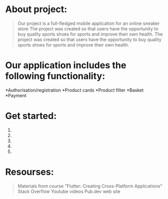 #  About project:
> Our project is a full-fledged mobile application for an online sneaker store
> The project was created so that users have the opportunity to buy quality sports shoes for sports and improve their own health.
>The project was created so that users have the opportunity to buy quality sports shoes for sports and improve their own health.

# Our application includes the following functionality:
*Authorisation/registration
*Product cards
*Product filter
*Basket
*Payment

# Get started:
1.
2.
3.
4.
5.

# Resourses:
> Materials from course "Flutter: Creating Cross-Platform Applications"
> Stack Overflow
> Youtube videos
> Pub.dev web site 


